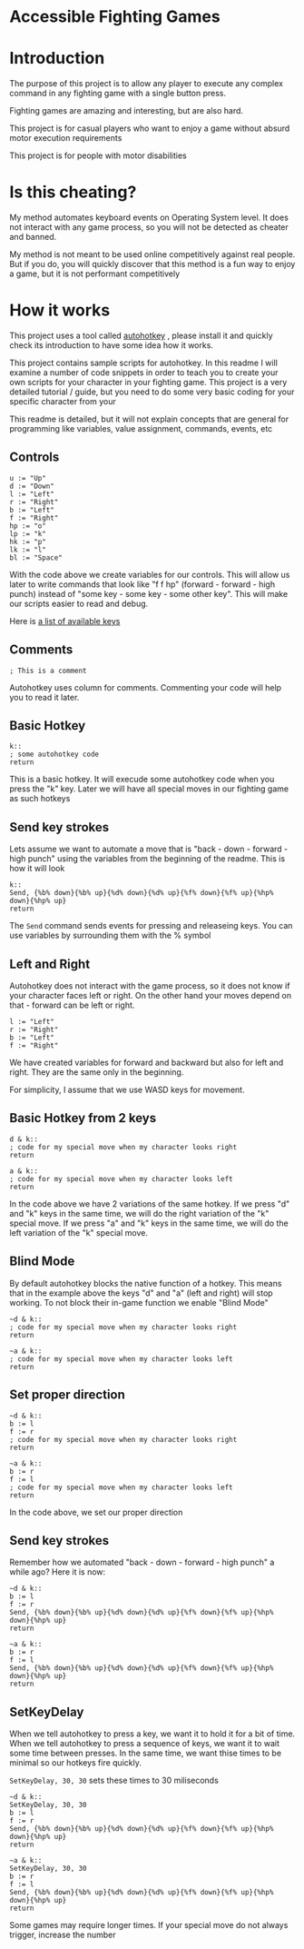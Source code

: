 # Accessible Fighting Games

# Introduction

The purpose of this project is to allow any player to execute any complex command in any fighting game with a single button press.

Fighting games are amazing and interesting, but are also hard.

This project is for casual players who want to enjoy a game without absurd motor execution requirements

This project is for people with motor disabilities

# Is this cheating?

My method automates keyboard events on Operating System level. It does not interact with any game process, so you will not be detected as cheater and banned.

My method is not meant to be used online competitively against real people. But if you do, you will quickly discover that this method is a fun way to enjoy a game, but it is not performant competitively

# How it works

This project uses a tool called [autohotkey](https://www.autohotkey.com/) , please install it and quickly check its introduction to have some idea how it works.

This project contains sample scripts for autohotkey. In this readme I will examine a number of code snippets in order to teach you to create your own scripts for your character in your fighting game. This project is a very detailed tutorial / guide, but you need to do some very basic coding for your specific character from your 

This readme is detailed, but it will not explain concepts that are general for programming like variables, value assignment, commands, events, etc

## Controls

```
u := "Up"
d := "Down"
l := "Left"
r := "Right"
b := "Left"
f := "Right"
hp := "o"
lp := "k"
hk := "p"
lk := "l"
bl := "Space"
```

With the code above we create variables for our controls. This will allow us later to write commands that look like "f f hp" (forward - forward - high punch) instead of "some key - some key - some other key". This will make our scripts easier to read and debug.

Here is [a list of available keys](https://www.autohotkey.com/docs/KeyList.htm)

## Comments

```
; This is a comment
```

Autohotkey uses column for comments. Commenting your code will help you to read it later.

## Basic Hotkey

```
k::
; some autohotkey code
return
```

This is a basic hotkey. It will execude some autohotkey code when you press the "k" key. Later we will have all special moves in our fighting game as such hotkeys

## Send key strokes

Lets assume we want to automate a move that is "back - down - forward - high punch" using the variables from the beginning of the readme. This is how it will look

```
k::
Send, {%b% down}{%b% up}{%d% down}{%d% up}{%f% down}{%f% up}{%hp% down}{%hp% up}
return
```

The `Send` command sends events for pressing and releaseing keys. You can use variables by surrounding them with the % symbol

## Left and Right

Autohotkey does not interact with the game process, so it does not know if your character faces left or right. On the other hand your moves depend on that - forward can be left or right.

```
l := "Left"
r := "Right"
b := "Left"
f := "Right"
```
We have created variables for forward and backward but also for left and right. They are the same only in the beginning.

For simplicity, I assume that we use WASD keys for movement.

## Basic Hotkey from 2 keys

```
d & k::
; code for my special move when my character looks right
return

a & k::
; code for my special move when my character looks left
return
```

In the code above we have 2 variations of the same hotkey. If we press "d" and "k" keys in the same time, we will do the right variation of the "k" special move. If we press "a" and "k" keys in the same time, we will do the left variation of the "k" special move.

## Blind Mode

By default autohotkey blocks the native function of a hotkey. This means that in the example above the keys "d" and "a" (left and right) will stop working. To not block their in-game function we enable "Blind Mode"

```
~d & k::
; code for my special move when my character looks right
return

~a & k::
; code for my special move when my character looks left
return
```

## Set proper direction

```
~d & k::
b := l
f := r
; code for my special move when my character looks right
return

~a & k::
b := r
f := l
; code for my special move when my character looks left
return
```

In the code above, we set our proper direction

## Send key strokes

Remember how we automated "back - down - forward - high punch" a while ago? Here it is now:

```
~d & k::
b := l
f := r
Send, {%b% down}{%b% up}{%d% down}{%d% up}{%f% down}{%f% up}{%hp% down}{%hp% up}
return

~a & k::
b := r
f := l
Send, {%b% down}{%b% up}{%d% down}{%d% up}{%f% down}{%f% up}{%hp% down}{%hp% up}
return
```

## SetKeyDelay

When we tell autohotkey to press a key, we want it to hold it for a bit of time. When we tell autohotkey to press a sequence of keys, we want it to wait some time between presses. In the same time, we want thise times to be minimal so our hotkeys fire quickly. 

`SetKeyDelay, 30, 30` sets these times to 30 miliseconds

```
~d & k::
SetKeyDelay, 30, 30
b := l
f := r
Send, {%b% down}{%b% up}{%d% down}{%d% up}{%f% down}{%f% up}{%hp% down}{%hp% up}
return

~a & k::
SetKeyDelay, 30, 30
b := r
f := l
Send, {%b% down}{%b% up}{%d% down}{%d% up}{%f% down}{%f% up}{%hp% down}{%hp% up}
return
```

Some games may require longer times. If your special move do not always trigger, increase the number
